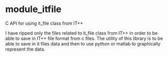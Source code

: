 module_itfile
=============

C API for using it_file class from IT++

I have ripped only the files related to it_file class from IT++ in 
order to be able to save in IT++ file format from c files. The utility
of this library is to be able to save in it files data and then to use
python or matlab to graphically represent the data.

